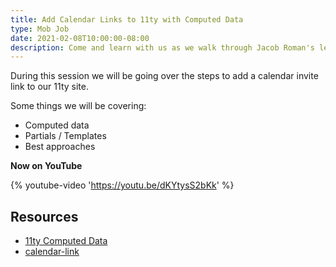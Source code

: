 ```yaml
---
title: Add Calendar Links to 11ty with Computed Data
type: Mob Job
date: 2021-02-08T10:00:00-08:00
description: Come and learn with us as we walk through Jacob Roman's learning experience of llty and adding in a add-to-calendar module.
---
```


During this session we will be going over the steps to add a calendar invite link to our 11ty site.

Some things we will be covering:

- Computed data
- Partials / Templates
- Best approaches

**Now on YouTube**

{% youtube-video 'https://youtu.be/dKYtysS2bKk' %}

## Resources

- [11ty Computed Data](https://www.11ty.dev/docs/data-computed/)
- [calendar-link](https://www.npmjs.com/package/calendar-link)
